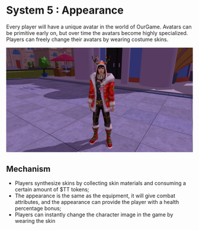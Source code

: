 # System 5 : Appearance

Every player will have a unique avatar in the world of OurGame. Avatars can be primitive early on, but over time the avatars become highly specialized. Players can freely change their avatars by wearing costume skins.

![](../.gitbook/assets/2.jpg)

## Mechanism

* Players synthesize skins by collecting skin materials and consuming a certain amount of $TT tokens;
* The appearance is the same as the equipment, it will give combat attributes, and the appearance can provide the player with a health percentage bonus;
* Players can instantly change the character image in the game by wearing the skin
